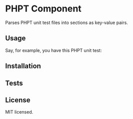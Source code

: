 # PHPT Component

Parses PHPT unit test files into sections as key-value pairs.


## Usage

Say, for example, you have this PHPT unit test:



## Installation

## Tests

## License
MIT licensed.
